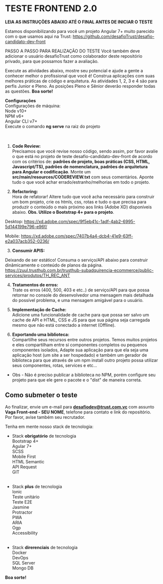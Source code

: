 # TESTE FRONTEND 2.0

**LEIA AS INSTRUÇÕES ABAIXO ATÉ O FINAL ANTES DE INICIAR O TESTE**

Estamos disponibilizando para você um projeto Angular 7+ muito parecido com o que usamos aqui na Trust:  https://github.com/desafioTrust/desafio-candidato-dev-front

PASSO A PASSO PARA REALIZAÇÃO DO TESTE
Você também deve adicionar o usuário desafioTrust como colaborador deste repositório privado, para que possamos fazer a avaliação.

Execute as atividades abaixo, mostre seu potencial e ajude a gente a conhecer melhor o profissional que você é! Construa aplicações com suas melhores práticas de código e arquitetura. As atividades 1, 2, 3 e 4 são para perfis Junior e Pleno. As posições Pleno e Sênior deverão responder todas as questões. **Boa sorte!**<br>


**Configurações**<br>
Configurações de máquina:<br>
Node v10+<br>
NPM v6+<br>
Angular CLI v7+<br>
Execute o comando **ng serve** na raiz do projeto<br><br><br>

1) **Code Review:** <br/>
Precisamos que você revise nosso código, sendo assim, por favor avalie o que está no projeto de teste desafio-candidato-dev-front de acordo com os critérios de: **padrões de projeto, boas práticas (CSS, HTML, Javascript/TS), padrões de nomenclatura, padrões de arquitetura para Angular e codificação**. Monte um **src/main/resources/CODEREVIEW.txt** com seus comentários. Aponte tudo o que você achar errado/estranho/melhorias em todo o projeto.

2) **Refactoring:**<br />
Hora de refatorar! Altere tudo que você acha necessário para construir um bom projeto, crie os htmls, css, rotas e tudo o que precisa para produzir o conteúdo o mais próximo aos links (Adobe XD) disponíveis abaixo. **Obs. Utilize o Bootstrap 4+ para o projeto**.


Desktop: https://xd.adobe.com/spec/9f5eb41c-1adf-4ab2-6995-5d144199e796-e96f/

Mobile: https://xd.adobe.com/spec/7407b4a4-dcb4-41e9-63ff-e2a037acb352-0236/


3) **Consumir APIS:**<br />

Deixando de ser estático! Consuma o serviço/API abaixo para construir dinâmicamente o conteúdo de planos da página.
https://zuul.trusthub.com.br/trusthub-subadquirencia-ecommerce/public-services/produtos/TH_REC_ANT


4) **Tratamentos de erros:**<br />
Trate os erros (400, 500, 403 e etc..) de serviço/API para que possa retornar no console do desenvolvedor uma mensagem mais detalhada do possível problema, e uma mensagem amigável para o usuário.

5) **Implementação de Cache:**<br />
Adicione uma funcionalidade de cache para que possa ser salvo um cache de API e HTML, CSS e JS para que sua página seja carregada mesmo que não está conectado a internet (Offline).

6) **Exportando uma biblioteca:**<br />
Compartilhe seus recursos entre outros projetos. Temos muitos projetos e eles compartilham entre sí componentes completos ou pequenos componentes isolados, Adapte sua aplicação para que ela seja uma aplicação host (um site a ser hospedado) e também um gerador de biblioteca para que através de um npm install outro projeto possa utilizar seus componentes, rotas, services e etc...

* Obs - Não é preciso publicar a biblioteca no NPM, porém configure seu projeto para que ele gere o pacote e o "dist" de maneira correta.


## Como submeter o teste

Ao finalizar, envie um e-mail para **desafiodev@trust.com.vc** com assunto **Vaga Front-end - SEU NOME**, telefone para contato e link do repositório. Por favor, avise também seu recrutador.

Tenha em mente nosso stack de tecnologia:

- Stack **obrigatório** de tecnologia<br />
Bootstrap 4+<br />
Agular 7+<br />
SCSS<br />
Mobile First<br />
HTML Semantic<br />
API Request<br />
GIT<br /><br />

- Stack **plus** de tecnologia<br />
Ionic<br />
Teste unitário<br />
Teste E2E<br />
Jasmine<br />
Protractor<br />
PWA<br />
ARIA<br />
Ogp<br />
Accessibility<br /><br />

- Stack **direrenciais** de tecnologia<br />
Docker<br />
DevOps <br />
SQL Server<br />
Mongo DB<br />


**Boa sorte!**


